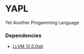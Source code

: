 # YAPL

Yet Another Progamming Language

### Dependencies

* [LLVM 12.0.0git](https://github.com/llvm/llvm-project)

